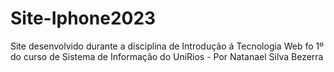 # Site-Iphone2023
Site desenvolvido durante a disciplina de Introdução á Tecnologia Web fo 1º do curso de Sistema de Informação do UniRios - Por Natanael Silva Bezerra
